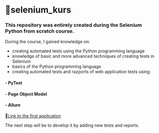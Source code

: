# 📖selenium_kurs

### This repository was entirely created during the Selenium Python from scratch course. 
During the course, I gained knowledge on:
* creating automated tests using the Python programming language
* knowledge of basic and more advanced techniques of creating tests in Selenium
* basics of the Python programming language
* creating automated tests and razports of web application tests using:
#### -  PyTest
####  - Page Object Model
#### -  Allure

🔗[Link to the first application](page_object_patern)


The next step will be to develop it by adding new tests and reports. 
